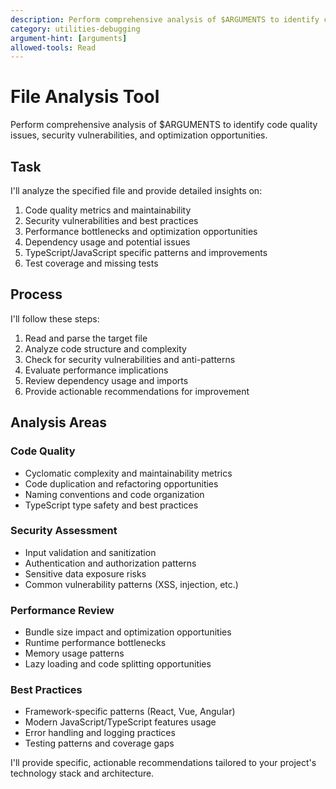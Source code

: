 ```yaml
---
description: Perform comprehensive analysis of $ARGUMENTS to identify code quality issues, security vulnerabilities, and optimization opportunities.
category: utilities-debugging
argument-hint: [arguments]
allowed-tools: Read
---
```


# File Analysis Tool

Perform comprehensive analysis of $ARGUMENTS to identify code quality issues, security vulnerabilities, and optimization opportunities.

## Task

I'll analyze the specified file and provide detailed insights on:

1. Code quality metrics and maintainability
2. Security vulnerabilities and best practices
3. Performance bottlenecks and optimization opportunities
4. Dependency usage and potential issues
5. TypeScript/JavaScript specific patterns and improvements
6. Test coverage and missing tests

## Process

I'll follow these steps:

1. Read and parse the target file
2. Analyze code structure and complexity
3. Check for security vulnerabilities and anti-patterns  
4. Evaluate performance implications
5. Review dependency usage and imports
6. Provide actionable recommendations for improvement

## Analysis Areas

### Code Quality
- Cyclomatic complexity and maintainability metrics
- Code duplication and refactoring opportunities
- Naming conventions and code organization
- TypeScript type safety and best practices

### Security Assessment
- Input validation and sanitization
- Authentication and authorization patterns
- Sensitive data exposure risks
- Common vulnerability patterns (XSS, injection, etc.)

### Performance Review
- Bundle size impact and optimization opportunities
- Runtime performance bottlenecks
- Memory usage patterns
- Lazy loading and code splitting opportunities

### Best Practices
- Framework-specific patterns (React, Vue, Angular)
- Modern JavaScript/TypeScript features usage
- Error handling and logging practices
- Testing patterns and coverage gaps

I'll provide specific, actionable recommendations tailored to your project's technology stack and architecture.